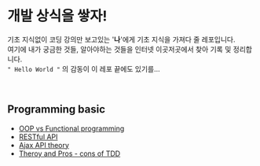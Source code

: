 # **개발 상식을 쌓자!**

기초 지식없이 코딩 강의만 보고있는 '**나**'에게 기초 지식을 가져다 줄 레포입니다.   
여기에 내가 궁금한 것들, 알아야하는 것들을 인터넷 이곳저곳에서 찾아 기록 및 정리합니다.     
```" Hello World "``` 의 감동이 이 레포 끝에도 있기를...


<br/>

## Programming basic
- [OOP vs Functional programming](https://github.com/ddamjengi1020/Basic-development-knowledge/tree/master/programming-basic/OOP_vs_Functional)
- [RESTful API](https://github.com/ddamjengi1020/Basic-development-knowledge/tree/master/programming-basic/RESTful_basic)
- [Ajax API theory](https://github.com/ddamjengi1020/Basic-development-knowledge/tree/master/programming-basic/Ajax_API)
- [Theroy and Pros - cons of TDD](https://github.com/ddamjengi1020/Basic-development-knowledge/tree/master/programming-basic/About_TDD)